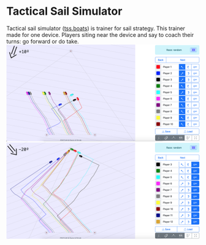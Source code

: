 # Tactical Sail Simulator
Tactical sail simulator ([tss.boats](https://tss.boats)) is trainer for sail strategy.
This trainer made for one device. Players siting near the device
and say to coach their turns: go forward or do take. 
![Screenshot 1](screenshots/1.png)
![Screenshot 2](screenshots/2.png)

